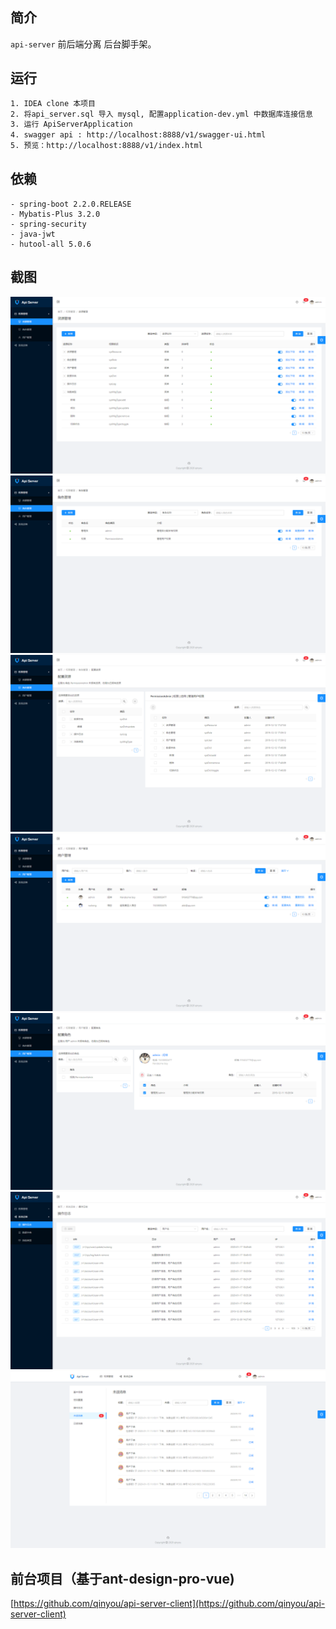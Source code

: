 ## 简介
 `api-server` 前后端分离 后台脚手架。

## 运行
``` bash
1. IDEA clone 本项目
2. 将api_server.sql 导入 mysql, 配置application-dev.yml 中数据库连接信息
3. 运行 ApiServerApplication
4. swagger api : http://localhost:8888/v1/swagger-ui.html
5. 预览：http://localhost:8888/v1/index.html
```

## 依赖
```
- spring-boot 2.2.0.RELEASE
- Mybatis-Plus 3.2.0
- spring-security
- java-jwt
- hutool-all 5.0.6
```

## 截图
![资源](./预览/resource.png)
![角色](./预览/role.png)
![角色配资源](./预览/roleConfigResources.png)
![用户](./预览/user.png)
![用户配角色](./预览/userConfigRoles.png)
![日志](./预览/log.png)
![消息](./预览/msg.png)


## 前台项目（基于ant-design-pro-vue)  
[https://github.com/qinyou/api-server-client](https://github.com/qinyou/api-server-client)
